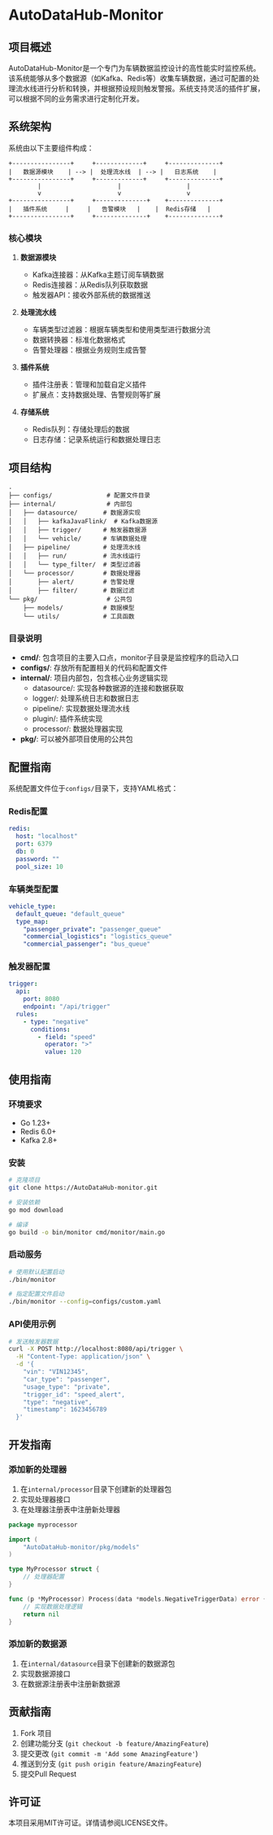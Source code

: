 # AutoDataHub-Monitor

## 项目概述

AutoDataHub-Monitor是一个专门为车辆数据监控设计的高性能实时监控系统。该系统能够从多个数据源（如Kafka、Redis等）收集车辆数据，通过可配置的处理流水线进行分析和转换，并根据预设规则触发警报。系统支持灵活的插件扩展，可以根据不同的业务需求进行定制化开发。

## 系统架构

系统由以下主要组件构成：

```
+----------------+     +-------------+     +--------------+
|   数据源模块    | --> |  处理流水线  | --> |   日志系统    |
+----------------+     +-------------+     +--------------+
        |                     |                  |
        v                     v                  v
+----------------+     +--------------+    +--------------+
|   插件系统     |     |   告警模块   |    |  Redis存储   |
+----------------+     +--------------+    +--------------+
```

### 核心模块

1. **数据源模块**
   - Kafka连接器：从Kafka主题订阅车辆数据
   - Redis连接器：从Redis队列获取数据
   - 触发器API：接收外部系统的数据推送

2. **处理流水线**
   - 车辆类型过滤器：根据车辆类型和使用类型进行数据分流
   - 数据转换器：标准化数据格式
   - 告警处理器：根据业务规则生成告警

3. **插件系统**
   - 插件注册表：管理和加载自定义插件
   - 扩展点：支持数据处理、告警规则等扩展

4. **存储系统**
   - Redis队列：存储处理后的数据
   - 日志存储：记录系统运行和数据处理日志

## 项目结构

```
.
├── configs/               # 配置文件目录
├── internal/              # 内部包
│   ├── datasource/       # 数据源实现
│   │   ├── kafkaJavaFlink/  # Kafka数据源
│   │   ├── trigger/      # 触发器数据源
│   │   └── vehicle/      # 车辆数据处理
│   ├── pipeline/         # 处理流水线
│   │   ├── run/          # 流水线运行
│   │   └── type_filter/  # 类型过滤器
│   └── processor/        # 数据处理器
│       ├── alert/        # 告警处理
│       ├── filter/       # 数据过滤
└── pkg/                   # 公共包
    ├── models/           # 数据模型
    └── utils/            # 工具函数
```

### 目录说明

- **cmd/**: 包含项目的主要入口点，monitor子目录是监控程序的启动入口
- **configs/**: 存放所有配置相关的代码和配置文件
- **internal/**: 项目内部包，包含核心业务逻辑实现
  - datasource/: 实现各种数据源的连接和数据获取
  - logger/: 处理系统日志和数据日志
  - pipeline/: 实现数据处理流水线
  - plugin/: 插件系统实现
  - processor/: 数据处理器实现
- **pkg/**: 可以被外部项目使用的公共包

## 配置指南

系统配置文件位于`configs/`目录下，支持YAML格式：

### Redis配置

```yaml
redis:
  host: "localhost"
  port: 6379
  db: 0
  password: ""
  pool_size: 10
```

### 车辆类型配置

```yaml
vehicle_type:
  default_queue: "default_queue"
  type_map:
    "passenger_private": "passenger_queue"
    "commercial_logistics": "logistics_queue"
    "commercial_passenger": "bus_queue"
```

### 触发器配置

```yaml
trigger:
  api:
    port: 8080
    endpoint: "/api/trigger"
  rules:
    - type: "negative"
      conditions:
        - field: "speed"
          operator: ">"
          value: 120
```

## 使用指南

### 环境要求

- Go 1.23+
- Redis 6.0+
- Kafka 2.8+

### 安装

```bash
# 克隆项目
git clone https://AutoDataHub-monitor.git

# 安装依赖
go mod download

# 编译
go build -o bin/monitor cmd/monitor/main.go
```

### 启动服务

```bash
# 使用默认配置启动
./bin/monitor

# 指定配置文件启动
./bin/monitor --config=configs/custom.yaml
```

### API使用示例

```bash
# 发送触发器数据
curl -X POST http://localhost:8080/api/trigger \
  -H "Content-Type: application/json" \
  -d '{
    "vin": "VIN12345",
    "car_type": "passenger",
    "usage_type": "private",
    "trigger_id": "speed_alert",
    "type": "negative",
    "timestamp": 1623456789
  }'
```

## 开发指南

### 添加新的处理器

1. 在`internal/processor`目录下创建新的处理器包
2. 实现处理器接口
3. 在处理器注册表中注册新处理器

```go
package myprocessor

import (
    "AutoDataHub-monitor/pkg/models"
)

type MyProcessor struct {
    // 处理器配置
}

func (p *MyProcessor) Process(data *models.NegativeTriggerData) error {
    // 实现数据处理逻辑
    return nil
}
```

### 添加新的数据源

1. 在`internal/datasource`目录下创建新的数据源包
2. 实现数据源接口
3. 在数据源注册表中注册新数据源

## 贡献指南

1. Fork 项目
2. 创建功能分支 (`git checkout -b feature/AmazingFeature`)
3. 提交更改 (`git commit -m 'Add some AmazingFeature'`)
4. 推送到分支 (`git push origin feature/AmazingFeature`)
5. 提交Pull Request

## 许可证

本项目采用MIT许可证。详情请参阅LICENSE文件。